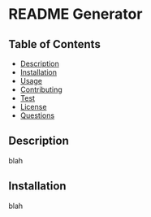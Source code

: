 # README Generator

## Table of Contents
* [Description](#description)
* [Installation](#installation)
* [Usage](#Usage)
* [Contributing](#contributing)
* [Test](#Test)
* [License](#license)
* [Questions](#questions)

## Description
blah
## Installation
blah
